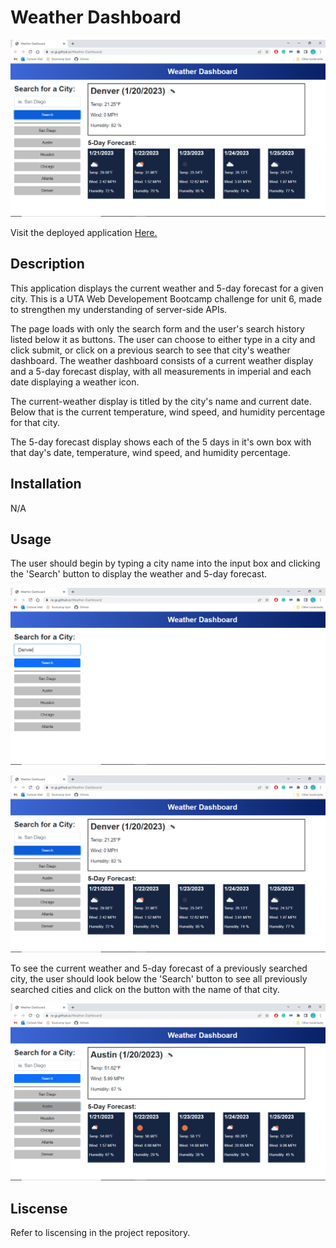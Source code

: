 # Weather Dashboard
![Screenshot of deployed webpage.](./assets/images/WDDenver.png)

Visit the deployed application [Here.](https://re-gi.github.io/UTA_Weather-Dashboard/)

## Description
This application displays the current weather and 5-day forecast for a given city. This is a UTA Web Developement Bootcamp challenge for unit 6, made to strengthen my understanding of server-side APIs.

The page loads with only the search form and the user's search history listed below it as buttons. The user can choose to either type in a city and click submit, or click on a previous search to see that city's weather dashboard. The weather dashboard consists of a current weather display and a 5-day forecast display, with all measurements in imperial and each date displaying a weather icon.

The current-weather display is titled by the city's name and current date. Below that is the current temperature, wind speed, and humidity percentage for that city.

The 5-day forecast display shows each of the 5 days in it's own box with that day's date, temperature, wind speed, and humidity percentage.

## Installation
N/A

## Usage
The user should begin by typing a city name into the input box and clicking the 'Search' button to display the weather and 5-day forecast.

![Screenshot of deployed webpage.](./assets/images/WDStartTyping.png)

![Screenshot of deployed webpage.](./assets/images/WDDenver.png)

To see the current weather and 5-day forecast of a previously searched city, the user should look below the 'Search' button to see all previously searched cities and click on the button with the name of that city.

![Screenshot of deployed webpage.](./assets/images/WDAustin.png)

## Liscense
Refer to liscensing in the project repository.
